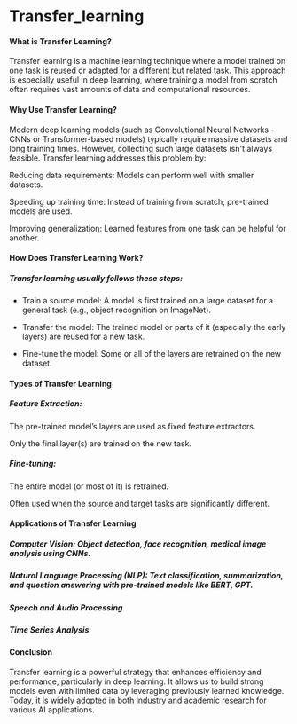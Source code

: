 # Transfer_learning
#### What is Transfer Learning?
Transfer learning is a machine learning technique where a model trained on one task is reused or adapted for a different but related task. This approach is especially useful in deep learning, where training a model from scratch often requires vast amounts of data and computational resources.

#### Why Use Transfer Learning?
Modern deep learning models (such as Convolutional Neural Networks - CNNs or Transformer-based models) typically require massive datasets and long training times. However, collecting such large datasets isn't always feasible. Transfer learning addresses this problem by:

Reducing data requirements: Models can perform well with smaller datasets.

Speeding up training time: Instead of training from scratch, pre-trained models are used.

Improving generalization: Learned features from one task can be helpful for another.

#### How Does Transfer Learning Work?
##### Transfer learning usually follows these steps:

* Train a source model: A model is first trained on a large dataset for a general task (e.g., object recognition on ImageNet).

* Transfer the model: The trained model or parts of it (especially the early layers) are reused for a new task.

* Fine-tune the model: Some or all of the layers are retrained on the new dataset.

#### Types of Transfer Learning
##### Feature Extraction:

The pre-trained model’s layers are used as fixed feature extractors.

Only the final layer(s) are trained on the new task.

##### Fine-tuning:

The entire model (or most of it) is retrained.

Often used when the source and target tasks are significantly different.

#### Applications of Transfer Learning
##### Computer Vision: Object detection, face recognition, medical image analysis using CNNs.

##### Natural Language Processing (NLP): Text classification, summarization, and question answering with pre-trained models like BERT, GPT.

##### Speech and Audio Processing

##### Time Series Analysis

#### Conclusion
Transfer learning is a powerful strategy that enhances efficiency and performance, particularly in deep learning. It allows us to build strong models even with limited data by leveraging previously learned knowledge. Today, it is widely adopted in both industry and academic research for various AI applications.
